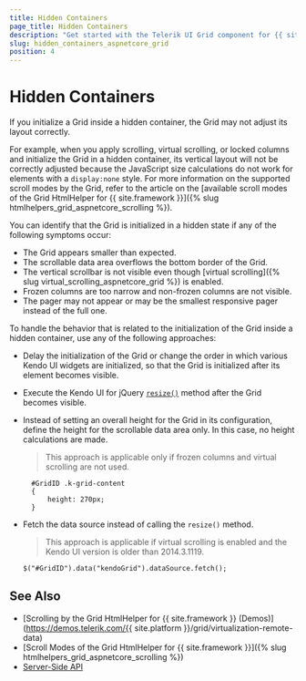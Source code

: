 ```yaml
---
title: Hidden Containers
page_title: Hidden Containers
description: "Get started with the Telerik UI Grid component for {{ site.framework }} and learn how to handle the most common scenarios when initializing it in a hidden container."
slug: hidden_containers_aspnetcore_grid
position: 4
---
```


# Hidden Containers

If you initialize a Grid inside a hidden container, the Grid may not adjust its layout correctly.

For example, when you apply scrolling, virtual scrolling, or locked columns and initialize the Grid in a hidden container, its vertical layout will not be correctly adjusted because the JavaScript size calculations do not work for elements with a `display:none` style. For more information on the supported scroll modes by the Grid, refer to the article on the [available scroll modes of the Grid HtmlHelper for {{ site.framework }}]({% slug htmlhelpers_grid_aspnetcore_scrolling %}).

You can identify that the Grid is initialized in a hidden state if any of the following symptoms occur:
* The Grid appears smaller than expected.
* The scrollable data area overflows the bottom border of the Grid.
* The vertical scrollbar is not visible even though [virtual scrolling]({% slug virtual_scrolling_aspnetcore_grid %}) is enabled.
* Frozen columns are too narrow and non-frozen columns are not visible.
* The pager may not appear or may be the smallest responsive pager instead of the full one.

To handle the behavior that is related to the initialization of the Grid inside a hidden container, use any of the following approaches:
* Delay the initialization of the Grid or change the order in which various Kendo UI widgets are initialized, so that the Grid is initialized after its element becomes visible.
* Execute the Kendo UI for jQuery [`resize()`](https://docs.telerik.com/kendo-ui/api/javascript/kendo/methods/resize) method after the Grid becomes visible.
* Instead of setting an overall height for the Grid in its configuration, define the height for the scrollable data area only. In this case, no height calculations are made.

  > This approach is applicable only if frozen columns and virtual scrolling are not used.

    ```
      #GridID .k-grid-content
      {
          height: 270px;
      }
    ```

* Fetch the data source instead of calling the `resize()` method.

  > This approach is applicable if virtual scrolling is enabled and the Kendo UI version is older than 2014.3.1119.

    ```
    $("#GridID").data("kendoGrid").dataSource.fetch();
    ```

## See Also

* [Scrolling by the Grid HtmlHelper for {{ site.framework }} (Demos)](https://demos.telerik.com/{{ site.platform }}/grid/virtualization-remote-data)
* [Scroll Modes of the Grid HtmlHelper for {{ site.framework }}]({% slug htmlhelpers_grid_aspnetcore_scrolling %})
* [Server-Side API](/api/grid)
